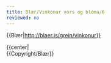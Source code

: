 ```yaml
---
title: Blær/Vinkonur vors og blóma/6
reviewed: no
---
```


{{Blær|http://blaer.is/grein/vinkonur}}

<div class="book" data-translate=true data-audio-file="vinkonurvorsogbloma-06-6.mp3">
{{center|<Audio src="vinkonurvorsogbloma-06-6.mp3"/>}}
<html>
<div class="blaer article">

<div class="article-entry">
  <div class="image-box image-box-medium">
    <img src="https://ylhyra.is/Special:Filepath/Blær_–_Vinkonur_vors_og_blóma_30783.jpeg">
  </div>

  <div class="image-box image-box-medium">
    <img src="https://ylhyra.is/Special:Filepath/Blær_–_Vinkonur_vors_og_blóma_26849.jpeg">
  </div>

  <div class="image-box image-box-medium">
    <img src="https://ylhyra.is/Special:Filepath/Blær_–_Vinkonur_vors_og_blóma_40364.jpeg">
  </div>

  <div class="text">
    <p><strong data-no-translate="true" data-no-audio="true">Íris:</strong> Ég elska Reykjavík en mig langar að flytja til útlanda einhvern tímann að læra kannski.<br><strong data-no-translate="true" data-no-audio="true">Hildur:</strong> Uppáhaldið mitt er Krambúðin á Skólavörðustíg, mjög lítil búð og mjög sjaldgæf.<br><strong data-no-translate="true" data-no-audio="true"></strong><strong data-no-translate="true" data-no-audio="true">Eva:</strong> Ég væri samt alveg til í að flytja til útlanda.<br><strong data-no-translate="true" data-no-audio="true"></strong><strong data-no-translate="true" data-no-audio="true">Hildur:</strong> Bróðir minn býr í útlöndum með kærustunni sinni og barninu þeirra. Ég er sú eina sem er með Facebook bara til þess geta fylgst með þeim.<br><strong data-no-translate="true" data-no-audio="true"></strong><strong data-no-translate="true" data-no-audio="true">Íris:</strong> Það er bara gamalt fólk á Facebook.<br><strong data-no-translate="true" data-no-audio="true"></strong><strong data-no-translate="true" data-no-audio="true">Eva:</strong> Allir eru bara með Snapchat og Instagram kannski.<br><strong data-no-translate="true" data-no-audio="true"></strong><strong data-no-translate="true" data-no-audio="true">Íris:</strong> Svona unglingar eru held ég bara að nota Facebook til þess að spjalla saman.
      <br><strong data-no-translate="true" data-no-audio="true"></strong><strong data-no-translate="true" data-no-audio="true">Hildur:</strong> Ég er samt ekkert að spá mikið í Snapchat, ég kíki stundum á þetta en er annars bara að hugsa um allt aðra hluti.<br><strong data-no-translate="true" data-no-audio="true"></strong><strong data-no-translate="true" data-no-audio="true">Eva:</strong> Já, ég líka. Maður kíkir bara svona stundum.
    </p>
  </div>
</div>

<div class="article-authors-wrap">
  <div class="article-authors">
    <div class="article-authors-writers">
      <h2>Texti</h2>
      <a href="https://blaer.is/profill/svanhildur" class="user">
            <img src="https://ylhyra.is/Special:Filepath/Blær_–_Vinkonur_vors_og_blóma_85125.jpeg"> <h3>Svanhildur Gréta</h3>
          </a>
    </div>
    <div class="article-authors-photographers">
      <h2>Ljósmyndir</h2>
      <a href="https://blaer.is/profill/julia" class="user right">
            <img src="https://ylhyra.is/Special:Filepath/Blær_–_Vinkonur_vors_og_blóma_9768.jpeg"> <h3>Júlía</h3>
          </a>
    </div>
  </div>
</div>

</div>
</html>
</div>
{{Copyright/Blær}}


